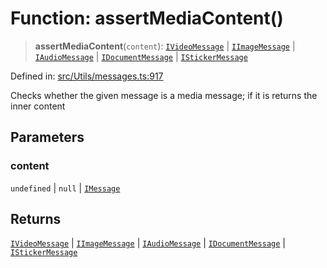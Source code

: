 # Function: assertMediaContent()

> **assertMediaContent**(`content`): [`IVideoMessage`](../namespaces/proto/namespaces/Message/interfaces/IVideoMessage.md) \| [`IImageMessage`](../namespaces/proto/namespaces/Message/interfaces/IImageMessage.md) \| [`IAudioMessage`](../namespaces/proto/namespaces/Message/interfaces/IAudioMessage.md) \| [`IDocumentMessage`](../namespaces/proto/namespaces/Message/interfaces/IDocumentMessage.md) \| [`IStickerMessage`](../namespaces/proto/namespaces/Message/interfaces/IStickerMessage.md)

Defined in: [src/Utils/messages.ts:917](https://github.com/Riders004/Tv/blob/3d6aaf6f3efb499dc9d0ca82bb24083bb45a8478/src/Utils/messages.ts#L917)

Checks whether the given message is a media message; if it is returns the inner content

## Parameters

### content

`undefined` | `null` | [`IMessage`](../namespaces/proto/interfaces/IMessage.md)

## Returns

[`IVideoMessage`](../namespaces/proto/namespaces/Message/interfaces/IVideoMessage.md) \| [`IImageMessage`](../namespaces/proto/namespaces/Message/interfaces/IImageMessage.md) \| [`IAudioMessage`](../namespaces/proto/namespaces/Message/interfaces/IAudioMessage.md) \| [`IDocumentMessage`](../namespaces/proto/namespaces/Message/interfaces/IDocumentMessage.md) \| [`IStickerMessage`](../namespaces/proto/namespaces/Message/interfaces/IStickerMessage.md)
